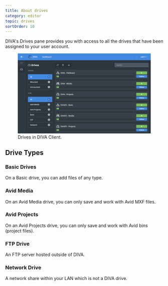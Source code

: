 ```yaml
---
title: About drives
category: editor
topic: drives
sortOrder: 10
---
```


DIVA's Drives pane provides you with access to all the drives that have been assigned to your user account.

<figure>
  <img src="/images/v4/client/drive-description-00.png" alt="DIVA Client drives"/>
  <figcaption>Drives in DIVA Client.</figcaption>
</figure>

## Drive Types

### Basic Drives

On a Basic drive, you can add files of any type.

### Avid Media

On an Avid Media drive, you can only save and work with Avid MXF files.

### Avid Projects

On an Avid Projects drive, you can only save and work with Avid bins (project files).

### FTP Drive

An FTP server hosted outside of DIVA.

### Network Drive

A network share within your LAN which is not a DIVA drive.

